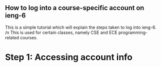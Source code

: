 ## How to log into a course-specific account on ieng-6

This is a simple tutorial which will explain the steps taken to log into ieng-6. 
/n This is used for certain classes, namely CSE and ECE programming-related courses.

# Step 1: Accessing account info

